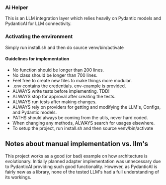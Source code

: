### Ai Helper
This is an LLM integration layer which relies heavily on Pydantic models and PydanticAI for LLM connectivity. 

### Activating the environment
Simply run install.sh and then do source venv/bin/activate

#### Guidelines for implementation
- No function should be longer than 200 lines.
- No class should be longer than 700 lines.
- Feel free to create new files to make things more modular.
- .env contains the credentials. env-example is provided.
- ALWAYS write tests before implementing. TDD!
- ALWAYS stop for approval after creating the tests. 
- ALWAYS run tests after making changes.
- ALWAYS rely on providers for getting and modifying the LLM's, Configs, and Pydantic models.
- PATHS should always be coming from the utils, never hard coded.
- When changing any methods, ALWAYS search for usages elsewhere.
- To setup the project, run install.sh and then source venv/bin/activate


## Notes about manual implementation vs. llm's

This project works as a good (or bad) example on how architecture is evolutionary. Initially planned adapter implementation was unnecessary due to PydanticAI providing such good functionality. However, as PydanticAI is fairly new as a library, none of the tested LLM's had a full understanding of its workings. 
